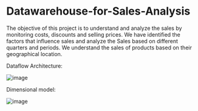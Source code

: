 # Datawarehouse-for-Sales-Analysis
The objective of this project is to understand and analyze the sales by monitoring costs, discounts and selling prices. We have identified the factors that influence sales and analyze the Sales based on different quarters and periods. We understand the sales of products based on their geographical location.


Dataflow Architecture:



![image](https://user-images.githubusercontent.com/68120874/216735230-b22fa08c-691b-4df7-950f-86d5e19a8822.png)



Dimensional model:


![image](https://user-images.githubusercontent.com/68120874/216735245-8eb12bfd-c73a-4aba-a9a4-c0bb9960755f.png)


